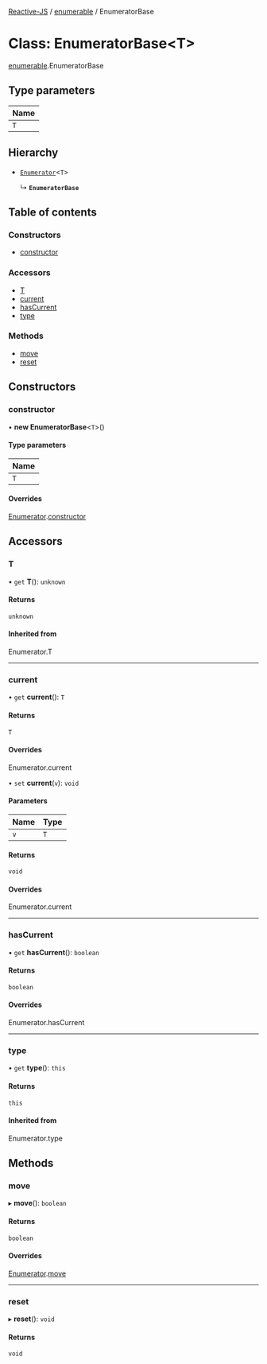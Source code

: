 [Reactive-JS](../README.md) / [enumerable](../modules/enumerable.md) / EnumeratorBase

# Class: EnumeratorBase<T\>

[enumerable](../modules/enumerable.md).EnumeratorBase

## Type parameters

| Name |
| :------ |
| `T` |

## Hierarchy

- [`Enumerator`](enumerable.Enumerator.md)<`T`\>

  ↳ **`EnumeratorBase`**

## Table of contents

### Constructors

- [constructor](enumerable.EnumeratorBase.md#constructor)

### Accessors

- [T](enumerable.EnumeratorBase.md#t)
- [current](enumerable.EnumeratorBase.md#current)
- [hasCurrent](enumerable.EnumeratorBase.md#hascurrent)
- [type](enumerable.EnumeratorBase.md#type)

### Methods

- [move](enumerable.EnumeratorBase.md#move)
- [reset](enumerable.EnumeratorBase.md#reset)

## Constructors

### constructor

• **new EnumeratorBase**<`T`\>()

#### Type parameters

| Name |
| :------ |
| `T` |

#### Overrides

[Enumerator](enumerable.Enumerator.md).[constructor](enumerable.Enumerator.md#constructor)

## Accessors

### T

• `get` **T**(): `unknown`

#### Returns

`unknown`

#### Inherited from

Enumerator.T

___

### current

• `get` **current**(): `T`

#### Returns

`T`

#### Overrides

Enumerator.current

• `set` **current**(`v`): `void`

#### Parameters

| Name | Type |
| :------ | :------ |
| `v` | `T` |

#### Returns

`void`

#### Overrides

Enumerator.current

___

### hasCurrent

• `get` **hasCurrent**(): `boolean`

#### Returns

`boolean`

#### Overrides

Enumerator.hasCurrent

___

### type

• `get` **type**(): `this`

#### Returns

`this`

#### Inherited from

Enumerator.type

## Methods

### move

▸ **move**(): `boolean`

#### Returns

`boolean`

#### Overrides

[Enumerator](enumerable.Enumerator.md).[move](enumerable.Enumerator.md#move)

___

### reset

▸ **reset**(): `void`

#### Returns

`void`
